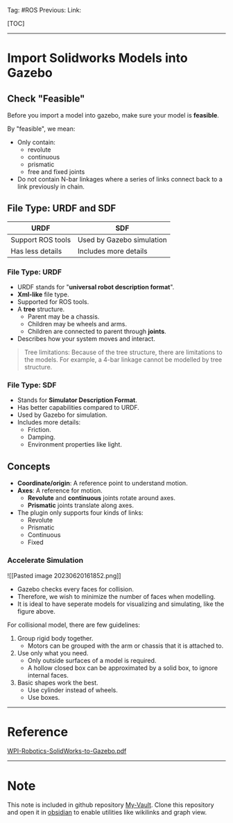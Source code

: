 Tag: #ROS 
Previous: 
Link: 

[TOC]

---

# Import Solidworks Models into Gazebo

## Check "Feasible"

Before you import a model into gazebo, make sure your model is **feasible**.

By "feasible", we mean:

- Only contain:
	- revolute
	- continuous
	- prismatic
	- free and fixed joints
- Do not contain N-bar linkages where a series of links connect back to a link previously in chain.

## File Type: URDF and SDF

| URDF              | SDF                       |
| ----------------- | ------------------------- |
| Support ROS tools | Used by Gazebo simulation |
| Has less details  | Includes more details     | 

### File Type: URDF

- URDF stands for "**universal robot description format**".
- **Xml-like** file type.
- Supported for ROS tools.
- A **tree** structure.
	- Parent may be a chassis.
	- Children may be wheels and arms.
	- Children are connected to parent through **joints**.
- Describes how your system moves and interact.

> Tree limitations:
> Because of the tree structure, there are limitations to the models.
> For example, a 4-bar linkage cannot be modelled by tree structure.

### File Type: SDF

- Stands for **Simulator Description Format**.
- Has better capabilities compared to URDF.
- Used by Gazebo for simulation.
- Includes more details:
	- Friction.
	- Damping.
	- Environment properties like light.

## Concepts

- **Coordinate/origin**: A reference point to understand motion.
- **Axes**: A reference for motion.
	- **Revolute** and **continuous** joints rotate around axes.
	- **Prismatic** joints translate along axes.
- The plugin only supports four kinds of links:
	- Revolute
	- Prismatic
	- Continuous
	- Fixed

### Accelerate Simulation

![[Pasted image 20230620161852.png]]

- Gazebo checks every faces for collision.
- Therefore, we wish to minimize the number of faces when modelling.
- It is ideal to have seperate models for visualizing and simulating, like the figure above.

For collisional model, there are few guidelines:

1. Group rigid body together.
	- Motors can be grouped with the arm or chassis that it is attached to.
2. Use only what you need.
	- Only outside surfaces of a model is required.
	- A hollow closed box can be approximated by a solid box, to ignore internal faces.
3. Basic shapes work the best.
	- Use cylinder instead of wheels.
	- Use boxes.

---

# Reference

[WPI-Robotics-SolidWorks-to-Gazebo.pdf](https://blogs.solidworks.com/teacher/wp-content/uploads/sites/3/WPI-Robotics-SolidWorks-to-Gazebo.pdf)

---

# Note

This note is included in github repository [My-Vault](https://github.com/LittleD3092/My-Vault.git). Clone this repository and open it in [obsidian](https://obsidian.md/) to enable utilities like wikilinks and graph view.